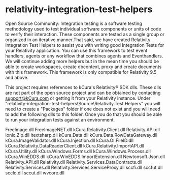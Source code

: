 # relativity-integration-test-helpers
Open Source Community: Integration testing is a software testing methodology used to test individual software components or units of code to verify their interaction. These components are tested as a single group or organized in an iterative manner.That said, we have created Relativity Integration Test Helpers to assist you with writing good Integration Tests for your Relativity application. You can use this framework to test event handlers, agents or any workflow that combines agents and Eventhandlers. We will continue adding more helpers but in the mean time you should be able to create workspaces, create dbcontext, proxy and create documents with this framework.
 This framework is only compatible for Relativity 9.5 and above.
 
This project requires references to kCura's Relativity® SDK dlls. These dlls are not part of the open source project and can be obtained by contacting support@kCura.com or getting it from your Relativity instance. 
Under "relativity-integration-test-helpers\Source\Relativity.Test.Helpers\" you will need to create a "Packages" folder if one does not exist and you will need to add the following dlls to this folder. Once you do that you should be able to run your integration tests against an environment.

FreeImage.dll
FreeImageNET.dll
kCura.Relativity.Client.dll
Relativity.API.dll
Ionic.Zip.dll
itextsharp.dll
kCura.Data.dll
kCura.Data.RowDataGateway.dll
kCura.ImageValidator.dll
kCura.Injection.dll
kCura.OI.FileID.dll
kCura.Relativity.DataReaderClient.dll
kCura.Relativity.ImportAPI.dll
kCura.Utility.dll
kCura.Windows.Forms.dll
kCura.Windows.Process.dll
kCura.WinEDDS.dll
kCura.WinEDDS.ImportExtension.dll
Newtonsoft.Json.dll
Relativity.API.dll
Relativity.dll
Relativity.Services.DataContracts.dll
Relativity.Services.dll
Relativity.Services.ServiceProxy.dll
sccfi.dll
sccfut.dll
scclo.dll
sccut.dll
wvcore.dll